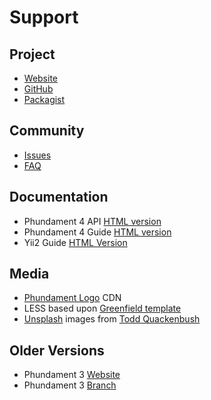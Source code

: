 Support
=======

Project
-------

- [Website](http://phundament.com)
- [GitHub](http://phundament.com)
- [Packagist](https://packagist.org/packages/phundament/app)

Community
---------

- [Issues](https://github.com/phundament/app/tree/4.0)
- [FAQ](http://stackoverflow.com/questions/tagged/phundament)


Documentation
-------------

- Phundament 4 API [HTML version](http://docs.phundament.com/4.0/)
- Phundament 4 Guide [HTML version](http://docs.phundament.com/4.0/guide-index.html)
- Yii2 Guide [HTML Version](http://www.yiiframework.com/doc-2.0/guide-index.html)

Media
-----

- [Phundament Logo](http://t.phundament.com) CDN
- LESS based upon [Greenfield template]()
- [Unsplash]() images from  [Todd Quackenbush]()

Older Versions
--------------

- Phundament 3 [Website](http://v3.phundament.com/)
- Phundament 3 [Branch](https://github.com/phundament/app/tree/3.0)
